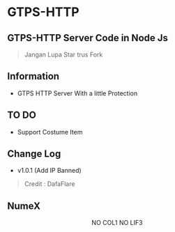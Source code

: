 # GTPS-HTTP
<h2>GTPS-HTTP Server Code in Node Js</h2>

> Jangan Lupa Star trus Fork

## Information
- GTPS HTTP Server With a little Protection

## TO DO
- Support Costume Item

## Change Log
- v1.0.1 (Add IP Banned)
> Credit : DafaFlare

## NumeX
<center><p>NO COL1 NO LIF3</p></center>
